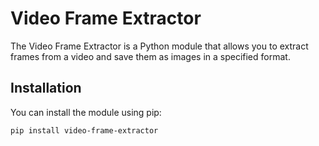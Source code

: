# Video Frame Extractor

The Video Frame Extractor is a Python module that allows you to extract frames from a video and save them as images in a specified format.

## Installation

You can install the module using pip:

```bash
pip install video-frame-extractor

